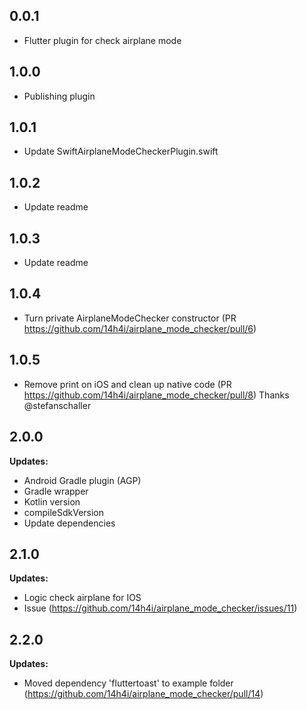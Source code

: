 ## 0.0.1

- Flutter plugin for check airplane mode

## 1.0.0

- Publishing plugin

## 1.0.1

- Update SwiftAirplaneModeCheckerPlugin.swift

## 1.0.2

- Update readme

## 1.0.3

- Update readme

## 1.0.4

- Turn private AirplaneModeChecker constructor (PR https://github.com/14h4i/airplane_mode_checker/pull/6)

## 1.0.5

- Remove print on iOS and clean up native code (PR https://github.com/14h4i/airplane_mode_checker/pull/8)
  Thanks @stefanschaller

## 2.0.0

**Updates:**
* Android Gradle plugin (AGP)
* Gradle wrapper
* Kotlin version
* compileSdkVersion
* Update dependencies

## 2.1.0

**Updates:**
* Logic check airplane for IOS
* Issue (https://github.com/14h4i/airplane_mode_checker/issues/11)

## 2.2.0

**Updates:**
* Moved dependency 'fluttertoast' to example folder (https://github.com/14h4i/airplane_mode_checker/pull/14)
